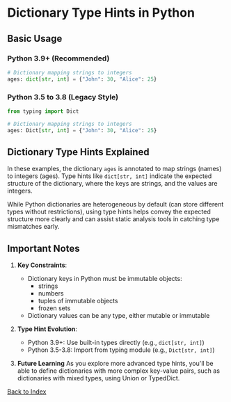 # Dictionary Type Hints in Python

## Basic Usage

### Python 3.9+ (Recommended)
```python
# Dictionary mapping strings to integers
ages: dict[str, int] = {"John": 30, "Alice": 25}
```

### Python 3.5 to 3.8 (Legacy Style)
```python
from typing import Dict

# Dictionary mapping strings to integers
ages: Dict[str, int] = {"John": 30, "Alice": 25}
```

## Dictionary Type Hints Explained

In these examples, the dictionary `ages` is annotated to map strings (names) to integers (ages). Type hints like `dict[str, int]` indicate the expected structure of the dictionary, where the keys are strings, and the values are integers.

While Python dictionaries are heterogeneous by default (can store different types without restrictions), using type hints helps convey the expected structure more clearly and can assist static analysis tools in catching type mismatches early.

## Important Notes

1. **Key Constraints**:
   - Dictionary keys in Python must be immutable objects:
     - strings
     - numbers
     - tuples of immutable objects
     - frozen sets
   - Dictionary values can be any type, either mutable or immutable

2. **Type Hint Evolution**:
   - Python 3.9+: Use built-in types directly (e.g., `dict[str, int]`)
   - Python 3.5-3.8: Import from typing module (e.g., `Dict[str, int]`)

3. **Future Learning**
As you explore more advanced type hints, you'll be able to define dictionaries with more complex key-value pairs, such as dictionaries with mixed types, using Union or TypedDict.


[Back to Index](../../README.md)
